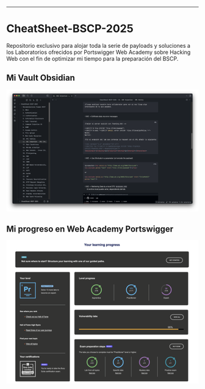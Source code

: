 <hr>

# CheatSheet-BSCP-2025
Repositorio exclusivo para alojar toda la serie de payloads y soluciones a los Laboratorios ofrecidos por Portswigger Web Academy sobre Hacking Web con el fin de optimizar mi tiempo para la preparación del BSCP. 

## Mi Vault Obsidian

![Vault Obsidian](vault-obsidian.png)

## Mi progreso en Web Academy Portswigger

![miprogreso-webhacking](mi-progreso.png)

